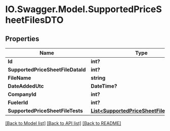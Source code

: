 # IO.Swagger.Model.SupportedPriceSheetFilesDTO
## Properties

Name | Type | Description | Notes
------------ | ------------- | ------------- | -------------
**Id** | **int?** |  | [optional] 
**SupportedPriceSheetFileDataId** | **int?** |  | [optional] 
**FileName** | **string** |  | [optional] 
**DateAddedUtc** | **DateTime?** |  | [optional] 
**CompanyId** | **int?** |  | [optional] 
**FuelerId** | **int?** |  | [optional] 
**SupportedPriceSheetFileTests** | [**List&lt;SupportedPriceSheetFileTestsDTO&gt;**](SupportedPriceSheetFileTestsDTO.md) |  | [optional] 

[[Back to Model list]](../README.md#documentation-for-models) [[Back to API list]](../README.md#documentation-for-api-endpoints) [[Back to README]](../README.md)


